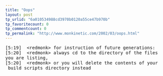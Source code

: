 ```yaml
---
title: "Oops"
layout: post
tp_urlid: "6a010534988cd3970b0120a55ce47b970b"
tp_favoritecount: 0
tp_commentcount: 0
tp_permalink: "http://www.monkinetic.com/2002/03/oops.html"
---
```

<pre>
[5:19]  &lt;redmonk&gt; for instruction of future generations:
[5:20]  &lt;redmonk&gt; always cd to the directory of the files 
you are listing, 
[5:20]  &lt;redmonk&gt; or you will delete the contents of your
 build scripts directory instead
</pre>
